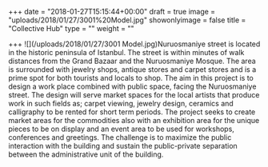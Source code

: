 +++
date = "2018-01-27T15:15:44+00:00"
draft = true
image = "uploads/2018/01/27/3001%20Model.jpg"
showonlyimage = false
title = "Collective Hub"
type = ""
weight = ""

+++
![](/uploads/2018/01/27/3001 Model.jpg)Nuruosmaniye street is located in the historic peninsula of Istanbul. The street is within minutes of walk distances from the Grand Bazaar and the Nuruosmaniye Mosque. The area is surrounded with jewelry shops, antique stores and carpet stores and is a prime spot for both tourists and locals to shop. The aim in this project is to design a work place combined with public space, facing the Nuruosmaniye street. The design will serve market spaces for the local artists that produce work in such fields as; carpet viewing, jewelry design, ceramics and calligraphy to be rented for short term periods. The project seeks to create market areas for the commodities also with an exhibition area for the unique pieces to be on display and an event area to be used for workshops, conferences and greetings. The challenge is to maximize the public interaction with the building and sustain the public-private separation between the administrative unit of the building.
